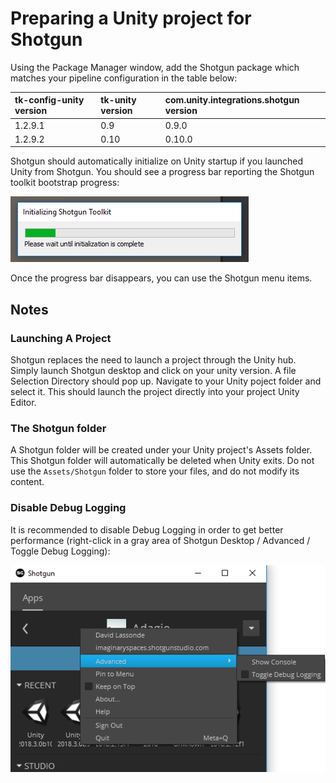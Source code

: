# Preparing a Unity project for Shotgun
Using the Package Manager window, add the Shotgun package which matches your
pipeline configuration in the table below:

| tk-config-unity version | tk-unity version | com.unity.integrations.shotgun version |
| :---------------------- | :--------------- | :------------------------------------- |
| 1.2.9.1                 | 0.9              | 0.9.0                                  |
| 1.2.9.2                 | 0.10             | 0.10.0                                 |
   
Shotgun should automatically initialize on Unity startup if you launched Unity 
from Shotgun. You should see a progress bar reporting the Shotgun toolkit 
bootstrap progress:

![Toolkit Progress Bar](images/toolkit_progress_bar.png)

Once the progress bar disappears, you can use the Shotgun menu items. 

## Notes

### Launching A Project
Shotgun replaces the need to launch a project through the Unity hub.
Simply launch Shotgun desktop and click on your unity version. A file Selection
Directory should pop up. Navigate to your Unity poject folder and select it. 
This should launch the project directly into your project Unity Editor. 

### The Shotgun folder 
A Shotgun folder will be created under your Unity project's 
Assets folder. This Shotgun folder will automatically be deleted when Unity 
exits. Do not use the `Assets/Shotgun` folder to store your files, and do not 
modify its content.

### Disable Debug Logging
It is recommended to disable Debug Logging in order to get better performance 
(right-click in a 
gray area of Shotgun Desktop / Advanced / Toggle Debug Logging):

![Toggle Debug Logging](images/toggle_debug.png)

